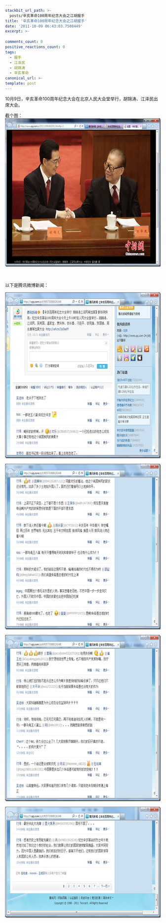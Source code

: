 ```yaml
---
stackbit_url_path: >-
  posts/辛亥革命100周年纪念大会之江胡握手
title: '辛亥革命100周年纪念大会之江胡握手'
date: '2011-10-09 06:43:03.7508449'
excerpt: >-
  
comments_count: 0
positive_reactions_count: 0
tags: 
  - 握手
  - 江泽民
  - 胡锦涛
  - 辛亥革命
canonical_url: >-
template: post
---
```

<p>10月9日，辛亥革命100周年纪念大会在北京人民大会堂举行，胡锦涛、江泽民出席大会。</p>  <p>截个图：<a href="https://raw.githubusercontent.com/Jeff-Tian/blogengine.net/master/Source/BlogEngine/BlogEngine.NET/App_Data/files/image_160.png"><img style="background-image: none; border-right-width: 0px; margin: 0px 10px 0px 0px; padding-left: 0px; padding-right: 0px; display: inline; border-top-width: 0px; border-bottom-width: 0px; border-left-width: 0px; padding-top: 0px" title="辛亥革命100周年纪念大会上胡锦涛与江泽民握手" border="0" alt="辛亥革命100周年纪念大会上胡锦涛与江泽民握手" src="https://raw.githubusercontent.com/Jeff-Tian/blogengine.net/master/Source/BlogEngine/BlogEngine.NET/App_Data/files/image_thumb_149.png" width="685" height="481" /></a></p>    <p>&#160;</p>  <p>以下是腾讯微博新闻：</p>  <p><a href="https://raw.githubusercontent.com/Jeff-Tian/blogengine.net/master/Source/BlogEngine/BlogEngine.NET/App_Data/files/image_161.png"><img style="background-image: none; border-right-width: 0px; margin: 0px 10px 0px 0px; padding-left: 0px; padding-right: 0px; display: inline; border-top-width: 0px; border-bottom-width: 0px; border-left-width: 0px; padding-top: 0px" title="江泽民出席辛亥革命100周年纪念大会" border="0" alt="江泽民出席辛亥革命100周年纪念大会" src="https://raw.githubusercontent.com/Jeff-Tian/blogengine.net/master/Source/BlogEngine/BlogEngine.NET/App_Data/files/image_thumb_150.png" width="686" height="538" /></a></p>  <p><a href="https://raw.githubusercontent.com/Jeff-Tian/blogengine.net/master/Source/BlogEngine/BlogEngine.NET/App_Data/files/image_162.png"><img style="background-image: none; border-right-width: 0px; margin: 0px 10px 0px 0px; padding-left: 0px; padding-right: 0px; display: inline; border-top-width: 0px; border-bottom-width: 0px; border-left-width: 0px; padding-top: 0px" title="腾讯微博新闻" border="0" alt="腾讯微博新闻" src="https://raw.githubusercontent.com/Jeff-Tian/blogengine.net/master/Source/BlogEngine/BlogEngine.NET/App_Data/files/image_thumb_151.png" width="685" height="537" /></a></p>  <p><a href="https://raw.githubusercontent.com/Jeff-Tian/blogengine.net/master/Source/BlogEngine/BlogEngine.NET/App_Data/files/image_163.png"><img style="background-image: none; border-right-width: 0px; margin: 0px 10px 0px 0px; padding-left: 0px; padding-right: 0px; display: inline; border-top-width: 0px; border-bottom-width: 0px; border-left-width: 0px; padding-top: 0px" title="腾讯微博新闻" border="0" alt="腾讯微博新闻" src="https://raw.githubusercontent.com/Jeff-Tian/blogengine.net/master/Source/BlogEngine/BlogEngine.NET/App_Data/files/image_thumb_152.png" width="687" height="539" /></a></p>  <p><a href="https://raw.githubusercontent.com/Jeff-Tian/blogengine.net/master/Source/BlogEngine/BlogEngine.NET/App_Data/files/image_164.png"><img style="background-image: none; border-right-width: 0px; margin: 0px 10px 0px 0px; padding-left: 0px; padding-right: 0px; display: inline; border-top-width: 0px; border-bottom-width: 0px; border-left-width: 0px; padding-top: 0px" title="腾讯微博新闻" border="0" alt="腾讯微博新闻" src="https://raw.githubusercontent.com/Jeff-Tian/blogengine.net/master/Source/BlogEngine/BlogEngine.NET/App_Data/files/image_thumb_153.png" width="688" height="360" /></a></p>